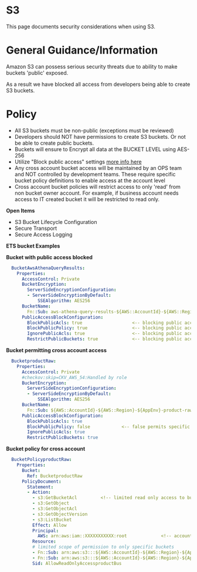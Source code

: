 # S3

This page documents security considerations when using S3.

# General Guidance/Information
Amazon S3 can possess serious security threats due to ability to make buckets 'public' exposed.

As a result we have blocked all access from developers being able to create S3 buckets.


# Policy
* All S3 buckets must be non-public (exceptions must be reviewed)
* Developers should NOT have permissions to create S3 buckets. Or not be able to create public buckets.
* Buckets will ensure to Encrypt all data at the BUCKET LEVEL using AES-256
* Utilize "Block public access" settings [more info here](https://aws.amazon.com/blogs/aws/amazon-s3-block-public-access-another-layer-of-protection-for-your-accounts-and-buckets/)
* Any cross account bucket access will be maintained by an OPS team and NOT controlled by development teams. These require specific bucket policy definitions to enable access at the account level
* Cross account bucket policies will restrict access to only 'read' from non bucket owner account. For example, if business account needs access to IT created bucket it will be restricted to read only.

**Open Items**
* S3 Bucket Lifecycle Configuration
* Secure Transport
* Secure Access Logging

**ETS bucket Examples**

**Bucket with public access blocked**
```yaml
  BucketAwsAthenaQueryResults:
    Properties:
      AccessControl: Private
      BucketEncryption:
        ServerSideEncryptionConfiguration:
        - ServerSideEncryptionByDefault:
            SSEAlgorithm: AES256
      BucketName:
        Fn::Sub: aws-athena-query-results-${AWS::AccountId}-${AWS::Region}
      PublicAccessBlockConfiguration:
        BlockPublicAcls: true                   <-- blocking public access>
        BlockPublicPolicy: true                 <-- blocking public access>
        IgnorePublicAcls: true                  <-- blocking public access>
        RestrictPublicBuckets: true             <-- blocking public access>
```

**Bucket permitting cross account access**
```yaml
  BucketproductRaw:
    Properties:
      AccessControl: Private
      #checkov:skip=CKV_AWS_54:Handled by role
      BucketEncryption:
        ServerSideEncryptionConfiguration:
        - ServerSideEncryptionByDefault:
            SSEAlgorithm: AES256
      BucketName:
        Fn::Sub: ${AWS::AccountId}-${AWS::Region}-${AppEnv}-product-raw
      PublicAccessBlockConfiguration:
        BlockPublicAcls: true
        BlockPublicPolicy: false            <-- false permits specific policy to enable cross accounts>
        IgnorePublicAcls: true
        RestrictPublicBuckets: true
```

**Bucket policy for cross account**
```yaml
  BucketPolicyproductRaw:
    Properties:
      Bucket:
        Ref: BucketproductRaw
      PolicyDocument:
        Statement:
        - Action:
          - s3:GetBucketAcl         <!-- limited read only access to business account>
          - s3:GetObject
          - s3:GetObjectAcl
          - s3:GetObjectVersion
          - s3:ListBucket
          Effect: Allow
          Principal:
            AWS: arn:aws:iam::XXXXXXXXXXX:root             <!-- account specific only>
          Resource:
          # limited scope of permission to only specific buckets
          - Fn::Sub: arn:aws:s3:::${AWS::AccountId}-${AWS::Region}-${AppEnv}-product-raw
          - Fn::Sub: arn:aws:s3:::${AWS::AccountId}-${AWS::Region}-${AppEnv}-product-raw/*
          Sid: AllowReadOnlyAccessproductBus
```